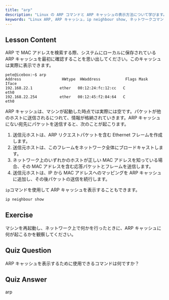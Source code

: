 ```yaml
---
title: "arp"
description: "Linux の ARP コマンドと ARP キャッシュの表示方法について学びます。ネットワーク通信における ARP の役割を理解しましょう。ARP の初心者向けガイドです。"
keywords: "Linux ARP, ARP キャッシュ，ip neighbour show, ネットワークコマンド，Linux ネットワーキング，初心者向け Linux, Linux チュートリアル"
---
```


## Lesson Content

ARP で MAC アドレスを検索する際、システムにローカルに保存されている ARP キャッシュを最初に確認することを思い出してください。このキャッシュは実際に表示できます。

```
pete@icebox:~$ arp
Address                  HWtype  HWaddress           Flags Mask            Iface
192.168.22.1            ether   00:12:24:fc:12:cc   C                     eth0
192.168.22.254          ether   00:12:45:f2:84:64   C                     eth0
```

ARP キャッシュは、マシンが起動した時点では実際には空です。パケットが他のホストに送信されるにつれて、情報が格納されていきます。ARP キャッシュにない宛先にパケットを送信すると、次のことが起こります。

1. 送信元ホストは、ARP リクエストパケットを含む Ethernet フレームを作成します。
2. 送信元ホストは、このフレームをネットワーク全体にブロードキャストします。
3. ネットワーク上のいずれかのホストが正しい MAC アドレスを知っている場合、その MAC アドレスを含む応答パケットとフレームを送信します。
4. 送信元ホストは、IP から MAC アドレスへのマッピングを ARP キャッシュに追加し、その後パケットの送信を続行します。

`ip`コマンドを使用して ARP キャッシュを表示することもできます。

```bash
ip neighbour show
```

## Exercise

マシンを再起動し、ネットワーク上で何かを行ったときに、ARP キャッシュに何が起こるかを観察してください。

## Quiz Question

ARP キャッシュを表示するために使用できるコマンドは何ですか？

## Quiz Answer

arp
